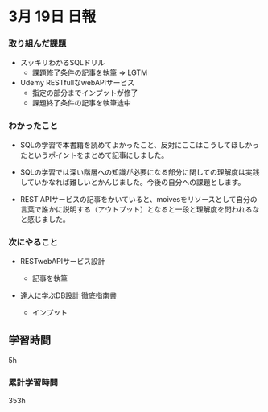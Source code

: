 #  3月 19日 日報
###  取り組んだ課題
* スッキリわかるSQLドリル
  * 課題修了条件の記事を執筆 => LGTM
* Udemy RESTfullなwebAPIサービス
  * 指定の部分までインプットが修了
  * 課題終了条件の記事を執筆途中

### わかったこと
* SQLの学習で本書籍を読めてよかったこと、反対にここはこうしてほしかったというポイントをまとめて記事にしました。
* SQLの学習では深い階層への知識が必要になる部分に関しての理解度は実践していかなれば難しいとかんじました。今後の自分への課題とします。

* REST APIサービスの記事をかいていると、moivesをリソースとして自分の言葉で誰かに説明する（アウトプット）となると一段と理解度を問われるなと感じました。


### 次にやること


* RESTwebAPIサービス設計
  * 記事を執筆

* 達人に学ぶDB設計 徹底指南書
  * インプット

##  学習時間
5h
###  累計学習時間

353h
